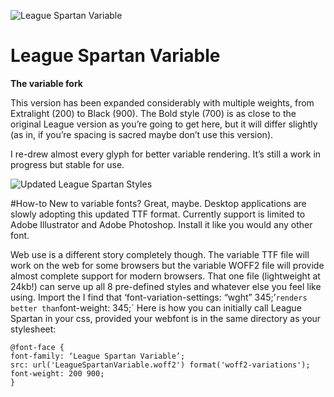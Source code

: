 ![League Spartan Variable](https://raw.githubusercontent.com/sursly/league-spartan/master/_images/leaguespartan-variable.gif)

League Spartan Variable
=============

**The variable fork** 

This version has been expanded considerably with multiple weights, from Extralight (200) to Black (900). The Bold style (700) is as close to the original League version as you’re going to get here, but it will differ slightly (as in, if you’re spacing is sacred maybe don’t use this version).

I re-drew almost every glyph for better variable rendering. It’s still a work in progress but stable for use.

![Updated League Spartan Styles](https://raw.githubusercontent.com/sursly/league-spartan/master/_images/leaguespartan-styles.png)


#How-to
New to variable fonts? Great, maybe. Desktop applications are slowly adopting this updated TTF format. Currently support is limited to Adobe Illustrator and Adobe Photoshop. Install it like you would any other font.

Web use is a different story completely though. The variable TTF file will work on the web for some browsers but the variable WOFF2 file will provide almost complete support for modern browsers. That one file (lightweight at 24kb!) can serve up all 8 pre-defined styles and whatever else you feel like using. Import the I find that ‘font-variation-settings: “wght” 345;’` renders better than `font-weight: 345;` Here is how you can initially call League Spartan in your css, provided your webfont is in the same directory as your stylesheet:
```
@font-face {
font-family: ‘League Spartan Variable’;
src: url('LeagueSpartanVariable.woff2') format('woff2-variations'); 
font-weight: 200 900;
}
```

